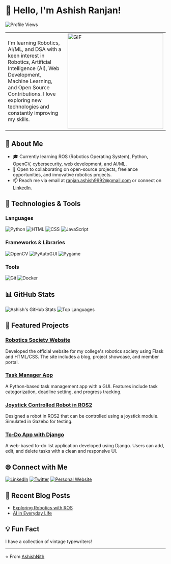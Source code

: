 # 👋 Hello, I'm Ashish Ranjan!

![Profile Views](https://komarev.com/ghpvc/?username=AshishNith&color=blueviolet&style=flat-square)

<table>
  <tr>
    <td>
      <p>I'm learning Robotics, AI/ML, and DSA with a keen interest in Robotics, Artificial Intelligence (AI), Web Development, Machine Learning, and Open Source Contributions. I love exploring new technologies and constantly improving my skills.</p>
    </td>
    <td>
      <img src="https://user-images.githubusercontent.com/74038190/219923823-bf1ce878-c6b8-4faa-be07-93e6b1006521.gif" alt="GIF" style="width: 300px;"/>
    </td>
  </tr>
</table>

## 🌱 About Me

- 🎓 Currently learning ROS (Robotics Operating System), Python, OpenCV, cybersecurity, web development, and AI/ML.
- 💼 Open to collaborating on open-source projects, freelance opportunities, and innovative robotics projects.
- 📫 Reach me via email at [ranjan.ashish9992@gmail.com](mailto:ranjan.ashish9992@gmail.com) or connect on [LinkedIn](https://www.linkedin.com/in/fictech/).

## 🔧 Technologies & Tools

### Languages
![Python](https://img.shields.io/badge/Python-3776AB?style=for-the-badge&logo=python&logoColor=white)
![HTML](https://img.shields.io/badge/HTML-E34F26?style=for-the-badge&logo=html5&logoColor=white)
![CSS](https://img.shields.io/badge/CSS-1572B6?style=for-the-badge&logo=css3&logoColor=white)
![JavaScript](https://img.shields.io/badge/JavaScript-F7DF1E?style=for-the-badge&logo=javascript&logoColor=black)

### Frameworks & Libraries
![OpenCV](https://img.shields.io/badge/OpenCV-5C3EE8?style=for-the-badge&logo=opencv&logoColor=white)
![PyAutoGUI](https://img.shields.io/badge/PyAutoGUI-3776AB?style=for-the-badge&logo=python&logoColor=white)
![Pygame](https://img.shields.io/badge/Pygame-3776AB?style=for-the-badge&logo=python&logoColor=white)
<!-- Add more frameworks and libraries as needed -->

### Tools
![Git](https://img.shields.io/badge/Git-F05032?style=for-the-badge&logo=git&logoColor=white)
![Docker](https://img.shields.io/badge/Docker-2496ED?style=for-the-badge&logo=docker&logoColor=white)
<!-- Add more tools as needed -->

## 📊 GitHub Stats

![Ashish's GitHub Stats](https://github-readme-stats.vercel.app/api?username=AshishNith&show_icons=true&theme=radical)
![Top Languages](https://github-readme-stats.vercel.app/api/top-langs/?username=AshishNith&layout=compact&theme=radical)

## 📘 Featured Projects

### [Robotics Society Website](https://github.com/AshishNith/RoboticsSocietyWebsite)
Developed the official website for my college's robotics society using Flask and HTML/CSS. The site includes a blog, project showcase, and member portal.

### [Task Manager App](https://github.com/AshishNith/TaskManager)
A Python-based task management app with a GUI. Features include task categorization, deadline setting, and progress tracking.

### [Joystick Controlled Robot in ROS2](https://github.com/AshishNith/JoystickRobot)
Designed a robot in ROS2 that can be controlled using a joystick module. Simulated in Gazebo for testing.

### [To-Do App with Django](https://github.com/AshishNith/ToDoAppDjango)
A web-based to-do list application developed using Django. Users can add, edit, and delete tasks with a clean and responsive UI.

## 🌐 Connect with Me

[![LinkedIn](https://img.shields.io/badge/LinkedIn-0077B5?style=for-the-badge&logo=linkedin&logoColor=white)](https://www.linkedin.com/in/fictech/)
[![Twitter](https://img.shields.io/badge/Twitter-1DA1F2?style=for-the-badge&logo=twitter&logoColor=white)](https://x.com/AshishR9992)
[![Personal Website](https://img.shields.io/badge/Website-4285F4?style=for-the-badge&logo=google-chrome&logoColor=white)](https://ashishnith.github.io/MyWebsite/)

## 📄 Recent Blog Posts

<!-- BLOG-POST-LIST:START -->
- [Exploring Robotics with ROS](https://ashishnith.github.io/MyWebsite/blog.html)
- [AI in Everyday Life](https://ashishnith.github.io/MyWebsite/blog.html)
<!-- BLOG-POST-LIST:END -->

## 💡 Fun Fact

I have a collection of vintage typewriters!

---

⭐️ From [AshishNith](https://github.com/AshishNith)
